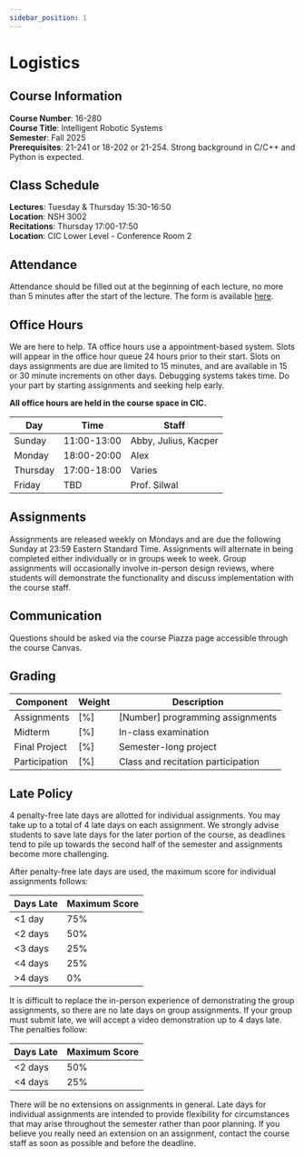 ```yaml
---
sidebar_position: 1
---
```


# Logistics

## Course Information

**Course Number**: 16-280  
**Course Title**: Intelligent Robotic Systems  
**Semester**: Fall 2025  
**Prerequisites**: 21-241 or 18-202 or 21-254. Strong background in C/C++ and Python is expected.  

## Class Schedule

**Lectures**: Tuesday & Thursday 15:30-16:50  
**Location**: NSH 3002  
**Recitations**: Thursday 17:00-17:50  
**Location**: CIC Lower Level - Conference Room 2  

## Attendance

Attendance should be filled out at the beginning of each lecture, no more than 5 minutes after the start of the lecture. The form is available [here](https://cmu.ca1.qualtrics.com/jfe/form/SV_0UkRFM34R8dyPnE).

## Office Hours

We are here to help. TA office hours use a appointment-based system. Slots will appear in the office hour queue 24 hours prior to their start. Slots on days assignments are due are limited to 15 minutes, and are available in 15 or 30 minute increments on other days. 
Debugging systems takes time. Do your part by starting assignments and seeking help early. 

**All office hours are held in the course space in CIC.**

| Day      | Time       | Staff                  |
|----------|------------|------------------------|
| Sunday   | 11:00-13:00| Abby, Julius, Kacper   |
| Monday   | 18:00-20:00| Alex                   |
| Thursday | 17:00-18:00| Varies                 |
| Friday   | TBD        | Prof. Silwal           |


## Assignments

Assignments are released weekly on Mondays and are due the following Sunday at 23:59 Eastern Standard Time. Assignments will alternate in being completed either individually or in groups week to week. Group assignments will occasionally involve in-person design reviews, where students will demonstrate the functionality and discuss implementation with the course staff. 

## Communication

Questions should be asked via the course Piazza page accessible through the course Canvas. 

## Grading

| Component | Weight | Description |
|-----------|---------|-------------|
| Assignments | [%] | [Number] programming assignments |
| Midterm | [%] | In-class examination |
| Final Project | [%] | Semester-long project |
| Participation | [%] | Class and recitation participation |

## Late Policy

4 penalty-free late days are allotted for individual assignments. You may take up to a total of 4 late days on each assignment. We strongly advise students to save late days for the later portion of the course, as deadlines tend to pile up towards the second half of the semester and assignments become more challenging. 

After penalty-free late days are used, the maximum score for individual assignments follows: 

| Days Late | Maximum Score | 
|-----------|---------|
| \<1 day  | 75% | 
| \<2 days | 50% |
| \<3 days | 25% | 
| \<4 days | 25% | 
| \>4 days | 0% | 

It is difficult to replace the in-person experience of demonstrating the group assignments, so there are no late days on group assignments. If your group must submit late, we will accept a video demonstration up to 4 days late. The penalties follow: 

| Days Late | Maximum Score | 
|-----------|---------|
| \<2 days  | 50% | 
| \<4 days | 25% |

There will be no extensions on assignments in general. Late days for individual assignments are intended to provide flexibility for circumstances that may arise throughout the semester rather than poor planning. If you believe you really need an extension on an assignment, contact the course staff as soon as possible and before the deadline. 
